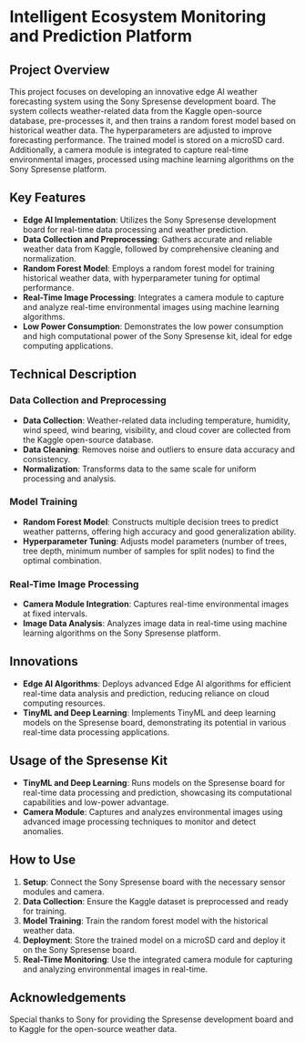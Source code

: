 # Intelligent Ecosystem Monitoring and Prediction Platform

## Project Overview

This project focuses on developing an innovative edge AI weather forecasting system using the Sony Spresense development board. The system collects weather-related data from the Kaggle open-source database, pre-processes it, and then trains a random forest model based on historical weather data. The hyperparameters are adjusted to improve forecasting performance. The trained model is stored on a microSD card. Additionally, a camera module is integrated to capture real-time environmental images, processed using machine learning algorithms on the Sony Spresense platform.

## Key Features

- **Edge AI Implementation**: Utilizes the Sony Spresense development board for real-time data processing and weather prediction.
- **Data Collection and Preprocessing**: Gathers accurate and reliable weather data from Kaggle, followed by comprehensive cleaning and normalization.
- **Random Forest Model**: Employs a random forest model for training historical weather data, with hyperparameter tuning for optimal performance.
- **Real-Time Image Processing**: Integrates a camera module to capture and analyze real-time environmental images using machine learning algorithms.
- **Low Power Consumption**: Demonstrates the low power consumption and high computational power of the Sony Spresense kit, ideal for edge computing applications.

## Technical Description

### Data Collection and Preprocessing

- **Data Collection**: Weather-related data including temperature, humidity, wind speed, wind bearing, visibility, and cloud cover are collected from the Kaggle open-source database.
- **Data Cleaning**: Removes noise and outliers to ensure data accuracy and consistency.
- **Normalization**: Transforms data to the same scale for uniform processing and analysis.

### Model Training

- **Random Forest Model**: Constructs multiple decision trees to predict weather patterns, offering high accuracy and good generalization ability.
- **Hyperparameter Tuning**: Adjusts model parameters (number of trees, tree depth, minimum number of samples for split nodes) to find the optimal combination.

### Real-Time Image Processing

- **Camera Module Integration**: Captures real-time environmental images at fixed intervals.
- **Image Data Analysis**: Analyzes image data in real-time using machine learning algorithms on the Sony Spresense platform.

## Innovations

- **Edge AI Algorithms**: Deploys advanced Edge AI algorithms for efficient real-time data analysis and prediction, reducing reliance on cloud computing resources.
- **TinyML and Deep Learning**: Implements TinyML and deep learning models on the Spresense board, demonstrating its potential in various real-time data processing applications.

## Usage of the Spresense Kit

- **TinyML and Deep Learning**: Runs models on the Spresense board for real-time data processing and prediction, showcasing its computational capabilities and low-power advantage.
- **Camera Module**: Captures and analyzes environmental images using advanced image processing techniques to monitor and detect anomalies.

## How to Use

1. **Setup**: Connect the Sony Spresense board with the necessary sensor modules and camera.
2. **Data Collection**: Ensure the Kaggle dataset is preprocessed and ready for training.
3. **Model Training**: Train the random forest model with the historical weather data.
4. **Deployment**: Store the trained model on a microSD card and deploy it on the Sony Spresense board.
5. **Real-Time Monitoring**: Use the integrated camera module for capturing and analyzing environmental images in real-time.

## Acknowledgements

Special thanks to Sony for providing the Spresense development board and to Kaggle for the open-source weather data.
